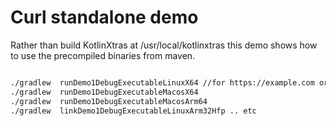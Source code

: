 # Curl standalone demo

Rather than build KotlinXtras at /usr/local/kotlinxtras this demo shows how to use the precompiled binaries
from maven.  

```bash

./gradlew  runDemo1DebugExecutableLinuxX64 //for https://example.com or -Purl=https://...
./gradlew  runDemo1DebugExecutableMacosX64
./gradlew  runDemo1DebugExecutableMacosArm64
./gradlew  linkDemo1DebugExecutableLinuxArm32Hfp .. etc 

```



